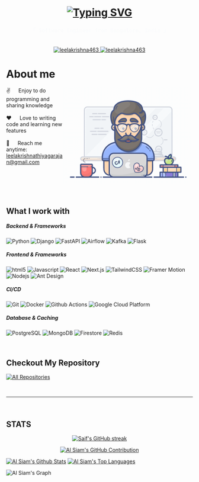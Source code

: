 <!-- <a href="https://komarev.com/ghpvc/?username=leelakrishna463">
  <img align="right" src="https://komarev.com/ghpvc/?username=leelakrishna463&label=Visitors&color=0e75b6&style=flat" alt="Profile visitor" />
</a> -->

<!-- Intro  -->
<h1 align="center">
    <a href="https://git.io/typing-svg"><img src="https://readme-typing-svg.herokuapp.com?font=Caveat&size=30&duration=3000&pause=1000&color=2DBA4E&center=true&vCenter=true&repeat=false&random=false&width=435&lines=Hello+There!;I+am+Leelakrishna+Thiyagarajan" alt="Typing SVG" /></a>
</h1>

<h4 align="center"> 
  <samp style="color: #fafbfc;">
    「 Software Engineer from <b>Bangalore, India</b> 」
    <br>
    <br>
  </samp>
</h4>

<p align="center">
<a href="https://the-spirit-wing.info" target="_blank">
  <img src="https://img.shields.io/badge/Portfolio-2b3137?style=for-the-badge&logo=radar&logoColor=white" alt="leelakrishna463" />
 </a>
 <a href="https://linkedin.com/in/leelakrishna-thiyagarajan" target="_blank">
  <img src="https://img.shields.io/badge/LinkedIn-2b3137?style=for-the-badge&logo=linkedin&logoColor=white" alt="leelakrishna463"/>
 </a>
<br />

<!-- About Section -->

# About me

<p>
 <img align="right" width="350" src="/assets/programmer.gif" alt="Coding gif" />
  
 ✌️ &emsp; Enjoy to do programming and sharing knowledge <br/><br/>
 ❤️ &emsp; Love to writing code and learning new features<br/><br/>
 📧 &emsp; Reach me anytime: leelakrishnathiyagarajan@gmail.com<br/><br/>

</p>

<br/>
<br/>
<br/>

<h2>What I work with</h2>

<h5>Backend & Frameworks</h5>
<p>
  <img style="display:inline" alt="Python" src="https://img.shields.io/badge/Python-ffffff?style=flat-square&logo=python&logoColor=black" />
  <img alt="Django" src="https://img.shields.io/badge/Django-ffffff?style=flat-square&logo=django&logoColor=black" />
  <img alt="FastAPI" src="https://img.shields.io/badge/FastAPI-ffffff?style=flat-square&logo=fastapi&logoColor=black" />
  <img alt="Airflow" src="https://img.shields.io/badge/Airflow-ffffff?style=flat-square&logo=apache-airflow&logoColor=black" />
  <img alt="Kafka" src="https://img.shields.io/badge/Kafka-ffffff?style=flat-square&logo=apache-kafka&logoColor=black" />
  <img alt="Flask" src="https://img.shields.io/badge/Flask-ffffff?style=flat-square&logo=flask&logoColor=black" />
</p>

<h5>Frontend & Frameworks</h5>
<p>
  <img alt="html5" src="https://img.shields.io/badge/HTML5-white?style=flat-square&logo=html5&logoColor=black" />
  <img alt="Javascript" src="https://img.shields.io/badge/Javascript-white?style=flat-square&logo=javascript&logoColor=black" /> 
  <img alt="React" src="https://img.shields.io/badge/React-ffffff?style=flat-square&logo=react&logoColor=black" />
  <img alt="Next.js" src="https://img.shields.io/badge/NextJS-ffffff?style=flat-square&logo=nextdotjs&logoColor=black" />
  <img alt="TailwindCSS" src="https://img.shields.io/badge/TailwindCSS-ffffff?style=flat-square&logo=tailwindcss&logoColor=black" />
  <img alt="Framer Motion" src="https://img.shields.io/badge/Framer%20Motion-ffffff?style=flat-square&logo=framer&logoColor=black" />
  <img alt="Nodejs" src="https://img.shields.io/badge/-Nodejs-white?style=flat-square&logo=Node.js&logoColor=black" />
  <img alt="Ant Design" src="https://img.shields.io/badge/Ant%20Design-ffffff?style=flat-square&logo=antdesign&logoColor=black" />
</p>


<h5>CI/CD</h5>
<p>
  <img alt="Git" src="https://img.shields.io/badge/Git-white?style=flat-square&logo=git&logoColor=black" />
  <img alt="Docker" src="https://img.shields.io/badge/Docker-ffffff?style=flat-square&logo=docker&logoColor=black" />
  <img alt="Github Actions" src="https://img.shields.io/badge/Github_Actions-ffffff?style=flat-square&logo=github-actions&logoColor=black" />
  <img alt="Google Cloud Platform" src="https://img.shields.io/badge/Google_Cloud_Platform-ffffff?style=flat-square&logo=google-cloud&logoColor=black" />
</p>


<h5>Database & Caching</h5>
<p>
  <img alt="PostgreSQL" src="https://img.shields.io/badge/Postgresql-white?style=flat-square&logo=postgresql&logoColor=black" />
  <img alt="MongoDB" src="https://img.shields.io/badge/MongoDB-white?style=flat-square&logo=mongodb&logoColor=black" />
  <img alt="Firestore" src="https://img.shields.io/badge/Firestore-white?style=flat-square&logo=firebase&logoColor=black" />
  <img alt="Redis" src="https://img.shields.io/badge/Redis-white?style=flat-square&logo=redis&logoColor=black" />
</p>

<br/>

## Checkout My Repository
<p align="left">
  <a href="https://github.com/leelakrishna463?tab=repositories" target="_blank"><img alt="All Repositories" title="All Repositories" src="https://img.shields.io/badge/-All%20Repos-2962FF?style=for-the-badge&logo=koding&logoColor=white"/></a>
</p>

<br/>
<hr/>
<br/>

## STATS

<p align="center">
  <a href="https://github.com/leelakrishna463">
    <img src="https://github-readme-streak-stats.herokuapp.com/?user=leelakrishna463&theme=radical&border=7F3FBF&background=0D1117" alt="Saif's GitHub streak"/>
  </a>
</p>

<p align="center">
  <a href="https://github.com/leelakrishna463">
    <img src="https://github-profile-summary-cards.vercel.app/api/cards/profile-details?username=leelakrishna463&theme=radical" alt="Al Siam's GitHub Contribution"/>
  </a>
</p>

<a> 
    <a href="https://github.com/leelakrishna463"><img alt="Al Siam's Github Stats" src="https://denvercoder1-github-readme-stats.vercel.app/api?username=leelakrishna463&show_icons=true&count_private=true&theme=react&border_color=7F3FBF&bg_color=0D1117&title_color=F85D7F&icon_color=F8D866" height="192px" width="49.5%"/></a>
  <a href="https://github.com/leelakrishna463"><img alt="Al Siam's Top Languages" src="https://denvercoder1-github-readme-stats.vercel.app/api/top-langs/?username=leelakrishna463&langs_count=8&layout=compact&theme=react&border_color=7F3FBF&bg_color=0D1117&title_color=F85D7F&icon_color=F8D866" height="192px" width="49.5%"/></a>
  <br/>
</a>

![Al Siam's Graph](https://github-readme-activity-graph.vercel.app/graph?username=leelakrishna463&custom_title=Al%20Siam's%20GitHub%20Activity%20Graph&bg_color=0D1117&color=7F3FBF&line=7F3FBF&point=7F3FBF&area_color=FFFFFF&title_color=FFFFFF&area=true)
